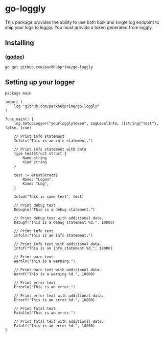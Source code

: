 # go-loggly

This package provides the ability to use both bulk and single log endpoint to ship your logs to loggly.  You must provide a token generated from loggly.

## Installing

### ([godoc](//godoc.org/github.com/parkhubprime/go-loggly))

    go get github.com/parkhubprime/go-loggly

## Setting up your logger
```
package main

import (
	log "github.com/parkhubprime/go-loggly"
)

func main() {
	log.SetupLogger("yourlogglytoken", LogLevelInfo, []string{"test"}, false, true)

	// Print info statement
	Infoln("This is an info statement.")

	// Print info statement with data
	type testStruct struct {
		Name string
		Kind string
	}

	test := &testStruct{
		Name: "Logan",
		Kind: "Log",
	}

	Infod("This is some text", test)

	// Print debug text
	Debugln("This is a debug statement.")

	// Print debug text with additional data.
	Debugf("This is a debug statement %d.", 10000)

	// Print info text
	Infoln("This is an info statement.")

	// Print info text with additional data.
	Infof("This is an info statement %d.", 10000)

	// Print warn text
	Warnln("This is a warning.")

	// Print warn text with additional data.
	Warnf("This is a warning %d.", 10000)

	// Print error text
	Errorln("This is an error.")

	// Print error text with additional data.
	Errorf("This is an error %d.", 10000)

	// Print fatal text
	Fatalln("This is an error.")

	// Print fatal text with additional data.
	Fatalf("This is an error %d.", 10000)
}
```